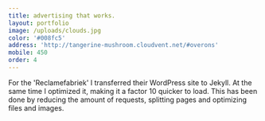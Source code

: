 ```yaml
---
title: advertising that works.
layout: portfolio
image: /uploads/clouds.jpg
color: '#008fc5'
address: 'http://tangerine-mushroom.cloudvent.net/#overons'
mobile: 450
order: 4
---
```



For the 'Reclamefabriek' I transferred their WordPress site to Jekyll. At the same time I optimized it, making it a factor 10 quicker to load. This has been done by reducing the amount of requests, splitting pages and optimizing files and images.